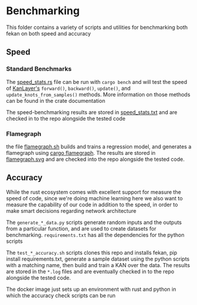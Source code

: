 # Benchmarking
This folder contains a variety of scripts and utilities for benchmarking both fekan on both speed and accuracy

## Speed
### Standard Benchmarks
The [speed_stats.rs](./speed_stats.rs) file can be run with `cargo bench` and will test the speed of [KanLayer's](../src/kan_layer.rs) `forward()`, `backward()`, `update()`, and `update_knots_from_samples()` methods. More information on those methods can be found in the crate documentation

The speed-benchmarking results are stored in [speed_stats.txt](./speed_stats.txt) and are checked in to the repo alongside the tested code

### Flamegraph
the file [flamegraph.sh](./flamegraph.sh) builds and trains a regression model, and generates a flamegraph using [cargo flamegraph](https://github.com/flamegraph-rs/flamegraph). The results are stored in [flamegraph.svg](./flamegraph.svg) and are checked into the repo alongside the tested code.

## Accuracy
While the rust ecosystem comes with excellent support for measure the speed of code, since we're doing machine learning here we also want to measure the capability of our code in addition to the speed, in order to make smart decisions regarding network architecture

The `generate_*_data.py` scripts generate random inputs and the outputs from a particular function, and are used to create datasets for benchmarking. `requirements.txt` has all the dependencies for the python scripts

The `test_*_accuracy.sh` scripts clones this repo and installs fekan, pip install requirements.txt, generate a sample dataset using the python scripts with a matching name, then build and train a KAN over the data. The results are stored in the `*.log` files and are eventually checked in to the repo alongside the tested code.

The docker image just sets up an environment with rust and python in which the accuracy check scripts can be run